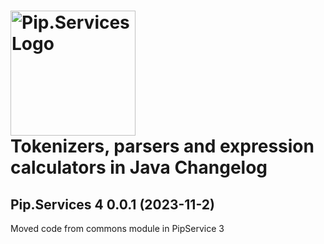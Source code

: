 # <img src="https://uploads-ssl.webflow.com/5ea5d3315186cf5ec60c3ee4/5edf1c94ce4c859f2b188094_logo.svg" alt="Pip.Services Logo" width="200"> <br/> Tokenizers, parsers and expression calculators in Java Changelog

## <a name="0.0.1-0.0.2"></a>Pip.Services 4 0.0.1 (2023-11-2)
Moved code from commons module in PipService 3


